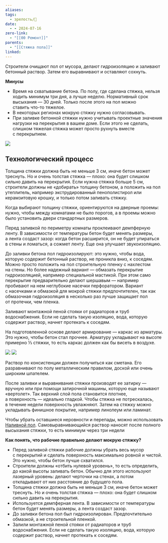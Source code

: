 ```yaml
---
aliases: 
tags:
  - зрелость/🌱
date:
  - - 2024-07-16
zero-link:
  - "[[00 Ремонт]]"
parents:
  - "[[Стяжка пола]]"
linked:
---
```

Строители очищают пол от мусора, делают гидроизоляцию и заливают бетонный раствор. Затем его выравнивают и оставляют сохнуть.

**Минусы**
- Время на схватывание бетона. По полу, где сделана стяжка, нельзя ходить минимум три дня, а лучше неделю. Нормативный срок высыхания — 30 дней. Только после этого на пол можно ставить что-то тяжелое.
- В некоторых регионах мокрую стяжку нужно согласовывать.
- При заливке бетонной стяжки нужно учитывать проектные значения нагрузки на перекрытия в вашем доме. Если этого не сделать, слишком тяжелая стяжка может просто рухнуть вместе с перекрытием.

![](Pasted%20image%2020240716084704.png)

## Технологический процесс
Толщина стяжки должна быть не меньше 3 см, иначе бетон может треснуть. Но и очень толстая стяжка — плохо: она будет слишком сильно давить на перекрытия. Если нужна стяжка больше 5 см, строители должны не «добирать» толщину бетоном, а положить на пол утеплитель, например экструдированный пенополистирол или керамзитовую крошку, и только потом заливать стяжку.

Когда выбирают толщину стяжки, ориентируются на дверные проемы: нужно, чтобы между комнатами не было порогов, а в проемы можно было установить двери стандартных размеров.

Перед заливкой по периметру комнаты проклеивают демпферную ленту. В зависимости от температуры бетон будет менять размеры, а лента создаст зазор: когда бетон расширится, он не будет упираться в стены и ломаться, а сожмет ленту. Еще она улучшает звукоизоляцию.

До заливки бетона пол гидроизолируют: это нужно, чтобы вода, которую содержит бетонный раствор, не проникла вниз, к соседям. Можно просто положить на пол строительную пленку с нахлестом на стены. Но более надежный вариант — обмазать перекрытие гидроизоляцией, например специальной мастикой. При этом само перекрытие предварительно делают шершавым — например пробивают на нем неглубокие насечки перфоратором. Вариант с насечками и обмазкой для мокрой стяжки предпочтителен, так как обмазочная гидроизоляция в несколько раз лучше защищает пол от протечки, чем пленка.

Заливают монтажной пеной стояки от радиаторов и труб водоснабжения. Если не сделать такую изоляцию, вода, которую содержит раствор, начнет протекать к соседям.

На подготовленной основе делают армирование — каркас из арматуры. Это нужно, чтобы бетон стал прочнее. Арматуру укладывают на высоте примерно ⅓ стяжки, то есть каркас должен как бы висеть в воздухе.

![](Бетон.md#^e890ba)
![](Бетон.md#^edc6c9)

Раствор по консистенции должен получиться как сметана. Его разравнивают по полу металлическим правилом, доской или очень широким шпателем.

После заливки и выравнивания стяжки производят ее затирку — вручную или при помощи затирочной машины, которую еще называют «вертолет». Так верхний слой пола становится плотнее, а поверхность — идеально гладкой. Чтобы стяжка не потрескалась, в течение недели поверхность увлажняют. Затем на стяжку можно укладывать финишное покрытие, например линолеум или ламинат.

Чтобы убрать оставшиеся неровности и перепады, можно использовать [Наливной пол](Наливной%20пол.md). Самовыравнивающийся раствор наносят после полного высыхания стяжки, то есть минимум через три недели


**Как понять, что рабочие правильно делают мокрую стяжку?**
- Перед заливкой стяжки рабочие должны убрать весь мусор с перекрытий и сделать поверхность максимально ровной и чистой. Это нужно, чтобы бетон лучше схватился.
- Строители должны «отбить нулевой уровень», то есть определить, до какой высоты заливать бетон. Обычно для этого используют лазерный уровень: делают черточки на стенах, а потом откладывают от них расстояние до будущего пола.
- Толщина стяжки должна быть не меньше 3 см, иначе бетон может треснуть. Но и очень толстая стяжка — плохо: она будет слишком сильно давить на перекрытия.
- Используется демпферная лента. В зависимости от температуры бетон будет менять размеры, а лента создаст зазор.
- До заливки бетона пол был гидроизолирован. Предпочтительно обмазкой, а не строительной пленкой.
- Залили монтажной пеной стояки от радиаторов и труб водоснабжения. Если не сделать такую изоляцию, вода, которую содержит раствор, начнет протекать к соседям.